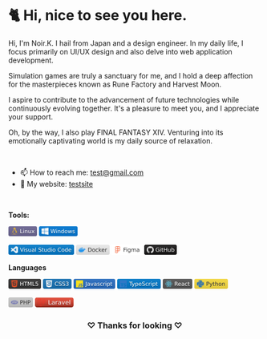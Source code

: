 <h1>🐈 Hi, nice to see you here.</h1>

Hi, I'm Noir.K. I hail from Japan and  a design engineer.
In my daily life, I focus primarily on UI/UX design and also delve into web application development.

Simulation games are truly a sanctuary for me, and I hold a deep affection for the masterpieces known as Rune Factory and Harvest Moon.

I aspire to contribute to the advancement of future technologies while continuously evolving together. It's a pleasure to meet you, and I appreciate your support.

Oh, by the way, I also play FINAL FANTASY XIV. Venturing into its emotionally captivating world is my daily source of relaxation.

<br>

 - 📫 How to reach me: [test@gmail.com](mailto:test@gmail.com)
 - 🔗 My website: [testsite](https://google.com)
 
 </br>

**Tools:**
<br>

<code><img height="20" src="Resource/Linux.svg"></code>
<code><img height="20" src="Resource/Windows.svg"></code>

<code><img height="20" src="Resource/VSCode.svg"></code>
<code><img height="20" src="Resource/Docker.svg"></code>
<code><img height="20" src="Resource/Figma.svg"></code>
<code><img height="20" src="Resource/Github.svg"></code>

**Languages**
<br>

<code><img height="20" src="Resource/HTML5.svg"></code>
<code><img height="20" src="Resource/CSS3.svg"></code>
<code><img height="20" src="Resource/javascript.svg"></code>
<code><img height="20" src="Resource/Typescript.svg"></code>
<code><img height="20" src="Resource/React.svg"></code>
<code><img height="20" src="Resource/Python.svg"></code>

<code><img height="20" src="Resource/PHP.svg"></code>
<code><img height="20" src="Resource/Laravel.svg"></code>

<div align="center">

  ### ♡ Thanks for looking ♡
</div>
